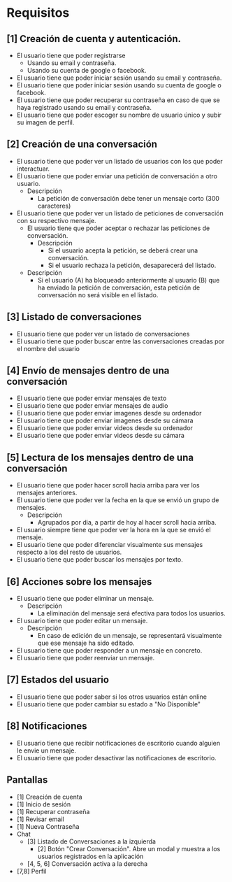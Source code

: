 # Requisitos

## [1] Creación de cuenta y autenticación.

- El usuario tiene que poder registrarse
  - Usando su email y contraseña.
  - Usando su cuenta de google o facebook.
- El usuario tiene que poder iniciar sesión usando su email y contraseña.
- El usuario tiene que poder iniciar sesión usando su cuenta de google o facebook.
- El usuario tiene que poder recuperar su contraseña en caso de que se haya registrado usando su email y contraseña.
- El usuario tiene que poder escoger su nombre de usuario único y subir su imagen de perfil.

## [2] Creación de una conversación

- El usuario tiene que poder ver un listado de usuarios con los que poder interactuar.
- El usuario tiene que poder enviar una petición de conversación a otro usuario.
  - Descripción
    - La petición de conversación debe tener un mensaje corto (300 caracteres)
- El usuario tiene que poder ver un listado de peticiones de conversación con su respectivo mensaje.
    - El usuario tiene que poder aceptar o rechazar las peticiones de conversación.
      - Descripción
        - Si el usuario acepta la petición, se deberá crear una conversación.
        - Si el usuario rechaza la petición, desaparecerá del listado.
  - Descripción    
    - Si el usuario (A) ha bloqueado anteriormente al usuario (B) que ha enviado la petición de conversación, esta petición de conversación no será visible en el listado.

## [3] Listado de conversaciones

- El usuario tiene que poder ver un listado de conversaciones
- El usuario tiene que poder buscar entre las conversaciones creadas por el nombre del usuario

## [4] Envío de mensajes dentro de una conversación

- El usuario tiene que poder enviar mensajes de texto
- El usuario tiene que poder enviar mensajes de audio
- El usuario tiene que poder enviar imagenes desde su ordenador
- El usuario tiene que poder enviar imagenes desde su cámara
- El usuario tiene que poder enviar videos desde su ordenador
- El usuario tiene que poder enviar videos desde su cámara

## [5] Lectura de los mensajes dentro de una conversación

- El usuario tiene que poder hacer scroll hacia arriba para ver los mensajes anteriores.
- El usuario tiene que poder ver la fecha en la que se envió un grupo de mensajes. 
  - Descripción
    - Agrupados por dia, a partir de hoy al hacer scroll hacia arriba.
- El usuario siempre tiene que poder ver la hora en la que se envió el mensaje.
- El usuario tiene que poder diferenciar visualmente sus mensajes respecto a los del resto de usuarios.
- El usuario tiene que poder buscar los mensajes por texto.

## [6] Acciones sobre los mensajes

- El usuario tiene que poder eliminar un mensaje.
  - Descripción
    - La eliminación del mensaje será efectiva para todos los usuarios.
- El usuario tiene que poder editar un mensaje. 
  - Descripción
    - En caso de edición de un mensaje, se representará visualmente que ese mensaje ha sido editado.
- El usuario tiene que poder responder a un mensaje en concreto.
- El usuario tiene que poder reenviar un mensaje.

## [7] Estados del usuario

- El usuario tiene que poder saber si los otros usuarios están online
- El usuario tiene que poder cambiar su estado a "No Disponible"

## [8] Notificaciones

- El usuario tiene que recibir notificaciones de escritorio cuando alguien le envie un mensaje.
- El usuario tiene que poder desactivar las notificaciones de escritorio.

## Pantallas

* [1] Creación de cuenta
* [1] Inicio de sesión
* [1] Recuperar contraseña
* [1] Revisar email
* [1] Nueva Contraseña
* Chat
  * [3] Listado de Conversaciones a la izquierda
    * [2] Botón "Crear Conversación". Abre un modal y muestra a los usuarios registrados en la aplicación
  * [4, 5, 6] Conversación activa a la derecha
* [7,8] Perfil